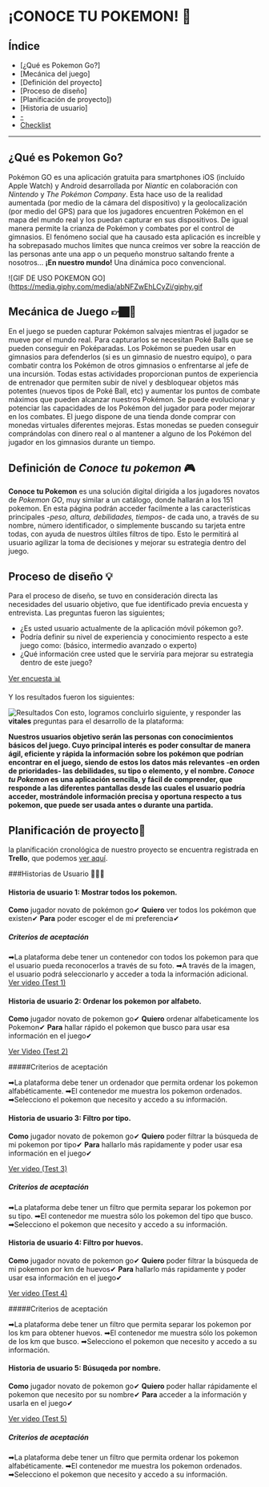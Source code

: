 # **¡CONOCE TU POKEMON! 👾**

## **Índice**

* [¿Qué es Pokemon Go?]
* [Mecánica del juego]
* [Definición del proyecto]
* [Proceso de diseño]
* [Planificación de proyecto])
* [Historia de usuario]
* [-](#parte-opcional-hacker-edition)
* [Checklist](#checklist)

***

## **¿Qué es Pokemon Go?**

Pokémon GO es una aplicación gratuita para smartphones iOS (incluído Apple Watch) y Android desarrollada por *Niantic* en colaboración con *Nintendo* y *The Pokémon Company*. Esta hace uso de la realidad aumentada (por medio de la cámara del dispositivo) y la geolocalización (por medio del GPS) para que los jugadores encuentren Pokémon en el mapa del mundo real y los puedan capturar en sus dispositivos. De igual manera permite la crianza de Pokémon y combates por el control de gimnasios. El fenómeno social que ha causado esta aplicación es increíble y ha sobrepasado muchos límites que nunca creímos ver sobre la reacción de las personas ante una app o un pequeño monstruo saltando frente a nosotros… **¡En nuestro mundo!** Una dinámica poco convencional.

![GIF DE USO POKEMON GO](https://media.giphy.com/media/abNFZwEhLCyZi/giphy.gif

## **Mecánica de Juego 👉🏿📱**

En el juego se pueden capturar Pokémon salvajes mientras el jugador se mueve por el mundo real. Para capturarlos se necesitan Poké Balls que se pueden conseguir en Poképaradas. Los Pokémon se pueden usar en gimnasios para defenderlos (si es un gimnasio de nuestro equipo), o para combatir contra los Pokémon de otros gimnasios o enfrentarse al jefe de una incursión. Todas estas actividades proporcionan puntos de experiencia de entrenador que permiten subir de nivel y desbloquear objetos más potentes (nuevos tipos de Poké Ball, etc) y aumentar los puntos de combate máximos que pueden alcanzar nuestros Pokémon. Se puede evolucionar y potenciar las capacidades de los Pokémon del jugador para poder mejorar en los combates. El juego dispone de una tienda donde comprar con monedas virtuales diferentes mejoras. Estas monedas se pueden conseguir comprándolas con dinero real o al mantener a alguno de los Pokémon del jugador en los gimnasios durante un tiempo.


## **Definición de *Conoce tu pokemon* 🎮**
**Conoce tu Pokemon** es una solución digital dirigida a los jugadores novatos de *Pokemon GO*, muy similar a un catálogo, donde hallarán a los 151 pokemon. En esta página podrán acceder facilmente a las características principales *-peso, altura, debilidades, tiempos-* de cada uno, a través de su nombre, número identificador, o simplemente buscando su tarjeta entre todas, con ayuda de nuestros últiles filtros de tipo. Esto le permitirá  al usuario agilizar la toma de decisiones y mejorar su estrategia dentro del juego.  

## **Proceso de diseño 💡**

Para el proceso de diseño, se tuvo en consideración directa las necesidades del usuario objetivo, que fue identificado previa encuesta y entrevista. Las preguntas fueron las siguientes;
* ¿Es usted usuario actualmente de la aplicación móvil pókemon go?.
* Podría definir su nivel de experiencia y conocimiento respecto a este juego como: (básico, intermedio avanzado o experto)
* ¿Qué información cree usted que le serviría para mejorar su estrategia dentro de este juego?


[Ver encuesta 📊](https://docs.google.com/forms/d/e/1FAIpQLSfrfAju7lY7yyWafQmdtuOol5PEt3oRUHefXkrTeUJ4jiYVxQ/viewform)

Y los resultados fueron los siguientes:


![Resultados](https://i.ibb.co/n8PQWJJ/encuestas.png)
Con esto, logramos concluirlo siguiente, y responder las **vitales** preguntas para el desarrollo de la plataforma:

**Nuestros usuarios objetivo serán las personas con conocimientos básicos del juego. Cuyo principal interés es poder consultar de manera ágil, eficiente  y rápida la información sobre los pokémon que podrían encontrar en el juego, siendo de estos los datos más relevantes -en orden de prioridades- las debilidades, su tipo o elemento, y el nombre. *Conoce tu Pokemon* es una aplicación sencilla, y fácil de comprender, que responde a las diferentes pantallas desde las cuales el usuario podría acceder, mostrándole información precisa y oportuna respecto a tus pokemon, que puede ser usada antes o durante una partida.**

## **Planificación de proyecto📌**
la planificación cronológica de nuestro proyecto se encuentra registrada en **Trello**, que podemos [ver aquí](https://trello.com/b/k4vnWwLU/datalover). 

###Historias de Usuario 👨🏻‍💻

#### Historia de usuario 1: Mostrar todos los pokemon.

**Como** jugador novato de pokémon go✔
**Quiero** ver todos los pokémon que existen✔
**Para** poder escoger el de mi preferencia✔

##### Criterios de aceptación 

➡La plataforma debe tener un contenedor con todos los pokemon para que el usuario pueda reconocerlos a través de su foto.
➡A través de la imagen, el usuario podrá seleccionarlo y acceder a toda la información adicional.
[Ver video (Test 1)](https://www.youtube.com/watch?v=gK8AMQBLb2A)

#### Historia de usuario 2: Ordenar los pokemon por alfabeto.

**Como** jugador novato de pokemon go✔
**Quiero** ordenar alfabeticamente los Pokemon✔
**Para** hallar rápido el pokemon que busco para usar esa información en el juego✔

[Ver Video (Test 2)](https://www.youtube.com/watch?v=ezNjLOtwv60)

#####Criterios de aceptación 

➡La plataforma debe tener un ordenador que permita ordenar los pokemon alfabéticamente.
➡El contenedor me muestra los pokemon ordenados.
➡Selecciono el pokemon que necesito y accedo a su información.

#### Historia de usuario 3: Filtro por tipo.

**Como** jugador novato de pokemon go✔
**Quiero** poder filtrar la búsqueda de mi pokemon por tipo✔
**Para** hallarlo más rapidamente y poder usar esa información en el juego✔

[Ver video (Test 3)](https://www.youtube.com/watch?v=-MzRzAsMubw)

##### Criterios de aceptación

➡La plataforma debe tener un filtro que permita separar los pokemon por su tipo.
➡El contenedor me muestra sólo los pokemon del tipo que busco.
➡Selecciono el pokemon que necesito y accedo a su información.

#### Historia de usuario 4: Filtro por huevos.

**Como** jugador novato de pokemon go✔
**Quiero** poder filtrar la búsqueda de mi pokemon por km de huevos✔
**Para** hallarlo más rapidamente y poder usar esa información en el juego✔

[Ver video (Test 4)](https://www.youtube.com/watch?v=rlZCmmG-11Q)

#####Criterios de aceptación

➡La plataforma debe tener un filtro que permita separar los pokemon por los km para obtener huevos.
➡El contenedor me muestra sólo los pokemon de los km que busco.
➡Selecciono el pokemon que necesito y accedo a su información.

#### Historia de usuario 5: Búsuqeda por nombre.

**Como** jugador novato de pokemon go✔
**Quiero** poder hallar rápidamente el pokemon que necesito por su nombre✔
**Para**  acceder a la información  y usarla en el juego✔

[Ver video (Test 5)](https://www.youtube.com/watch?v=llKaKRzIDpI) 

##### Criterios de aceptación

➡La plataforma debe tener un filtro que permita ordenar los pokemon alfabéticamente.
➡El contenedor me muestra los pokemon ordenados.
➡Selecciono el pokemon que necesito y accedo a su información.